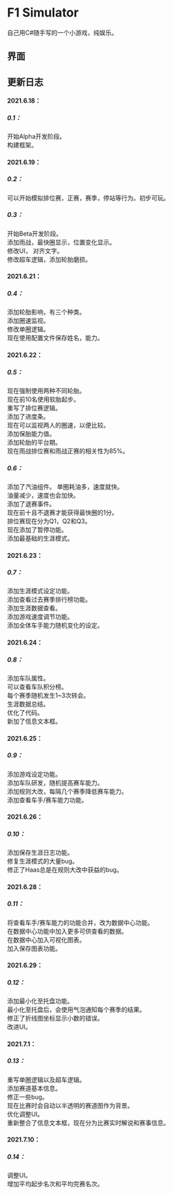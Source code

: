 # F1 Simulator
 自己用C#随手写的一个小游戏，纯娱乐。
## 界面
## 更新日志
#### 2021.6.18：
##### 0.1：
开始Alpha开发阶段。   
构建框架。
#### 2021.6.19：
##### 0.2：
可以开始模拟排位赛，正赛，赛季，停站等行为。初步可玩。
##### 0.3：
开始Beta开发阶段。     
添加雨战，最快圈显示，位置变化显示。   
修改UI， 对齐文字。   
修改超车逻辑，添加轮胎磨损。
#### 2021.6.21：
##### 0.4：
添加轮胎影响，有三个种类。   
添加圈速监视。   
修改单圈逻辑。   
现在使用配置文件保存姓名，能力。
#### 2021.6.22：
##### 0.5：
现在强制使用两种不同轮胎。   
现在前10名使用软胎起步。   
重写了排位赛逻辑。   
添加了进度条。   
现在可以监视两人的圈速，以便比较。   
添加保胎能力值。   
添加轮胎的平台期。   
现在雨战排位赛和雨战正赛的相关性为85%。   
##### 0.6：
添加了汽油组件。 
单圈耗油多，速度就快。  
油量减少，速度也会加快。   
添加了退赛事件。   
现在前十且不退赛才能获得最快圈的1分。   
排位赛现在分为Q1，Q2和Q3。   
现在添加了暂停功能。   
添加最基础的生涯模式。
#### 2021.6.23：
##### 0.7：
添加生涯模式设定功能。   
添加查看过去赛季排行榜功能。   
添加生涯数据查看。   
添加游戏速度调节功能。   
添加全体车手能力随机变化的设定。
#### 2021.6.24：
##### 0.8：
添加车队属性。    
可以查看车队积分榜。   
每个赛季随机发生1~3次转会。   
生涯数据总结。   
优化了代码。   
新加了信息文本框。
#### 2021.6.25：
##### 0.9：
添加游戏设定功能。   
添加车队研发，随机提高赛车能力。   
添加规则大改，每隔几个赛季降低赛车能力。   
添加查看车手/赛车能力功能。
#### 2021.6.26：
##### 0.10：
添加保存生涯日志功能。   
修复生涯模式的大量bug。   
修正了Haas总是在规则大改中获益的bug。
#### 2021.6.28：
##### 0.11：
将查看车手/赛车能力的功能合并，改为数据中心功能。   
在数据中心功能中加入更多可供查看的数据。   
在数据中心加入可视化图表。   
加入保存图表功能。
#### 2021.6.29：
##### 0.12：
添加最小化至托盘功能。   
最小化至托盘后，会使用气泡通知每个赛季的结果。   
修正了折线图坐标显示小数的错误。   
改进UI。
#### 2021.7.1：
##### 0.13：
重写单圈逻辑以及超车逻辑。   
添加赛道基本信息。   
修正一些bug。   
现在比赛时会自动以半透明的赛道图作为背景。   
优化调整UI。   
重新整合了信息文本框，现在分为比赛实时解说和赛事信息。
#### 2021.7.10：
##### 0.14：
调整UI。     
增加平均起步名次和平均完赛名次。


